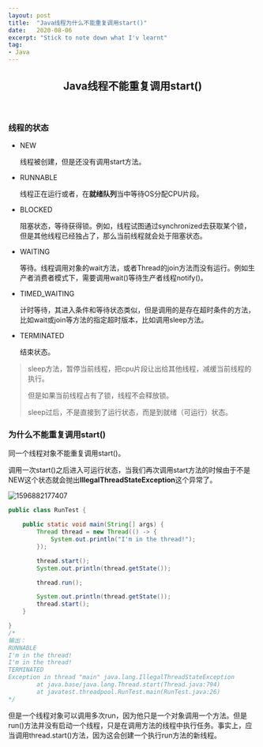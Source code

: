 ```yaml
---
layout: post
title:  "Java线程为什么不能重复调用start()"
date:   2020-08-06
excerpt: "Stick to note down what I'v learnt"
tag:
- Java 
---
```


<center><H2><b>Java线程不能重复调用start()</b></H2></center><br>



### 线程的状态

+ NEW

  线程被创建，但是还没有调用start方法。

+ RUNNABLE

  线程正在运行或者，在**就绪队列**当中等待OS分配CPU片段。

+ BLOCKED

  阻塞状态，等待获得锁。例如，线程试图通过synchronized去获取某个锁，但是其他线程已经独占了，那么当前线程就会处于阻塞状态。

+ WAITING

  等待。线程调用对象的wait方法，或者Thread的join方法而没有运行。例如生产者消费者模式下，需要调用wait()等待生产者线程notify()。

+ TIMED_WAITING

  计时等待，其进入条件和等待状态类似，但是调用的是存在超时条件的方法，比如wait或join等方法的指定超时版本，比如调用sleep方法。

+ TERMINATED

  结束状态。



> sleep方法，暂停当前线程，把cpu片段让出给其他线程，减缓当前线程的执行。
>
> 但是如果当前线程占有了锁，线程不会释放锁。
>
> sleep过后，不是直接到了运行状态，而是到就绪（可运行）状态。



### 为什么不能重复调用start()

同一个线程对象不能重复调用start()。

调用一次start()之后进入可运行状态，当我们再次调用start方法的时候由于不是NEW这个状态就会抛出**IllegalThreadStateException**这个异常了。

![1596882177407](https://blog.maplestory.work/images/post_image/2020-08-06-Java线程不能重复Start.assets/1596882177407.png)



```java
public class RunTest {

    public static void main(String[] args) {
        Thread thread = new Thread(() -> {
            System.out.println("I'm in the thread!");
        });

        thread.start();
        System.out.println(thread.getState());

        thread.run();

        System.out.println(thread.getState());
        thread.start();
    }

}
/*
输出：
RUNNABLE
I'm in the thread!
I'm in the thread!
TERMINATED
Exception in thread "main" java.lang.IllegalThreadStateException
        at java.base/java.lang.Thread.start(Thread.java:794)
        at javatest.threadpool.RunTest.main(RunTest.java:26)
*/
```

但是一个线程对象可以调用多次run，因为他只是一个对象调用一个方法。但是run()方法并没有启动一个线程，只是在调用方法的线程中执行任务。事实上，应当调用thread.start()方法，因为这会创建一个执行run方法的新线程。

